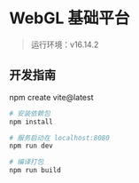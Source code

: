 # WebGL 基础平台

> 运行环境：v16.14.2

## 开发指南

npm create vite@latest

``` bash
# 安装依赖包
npm install

# 服务启动在 localhost:8080
npm run dev

# 编译打包
npm run build
```
